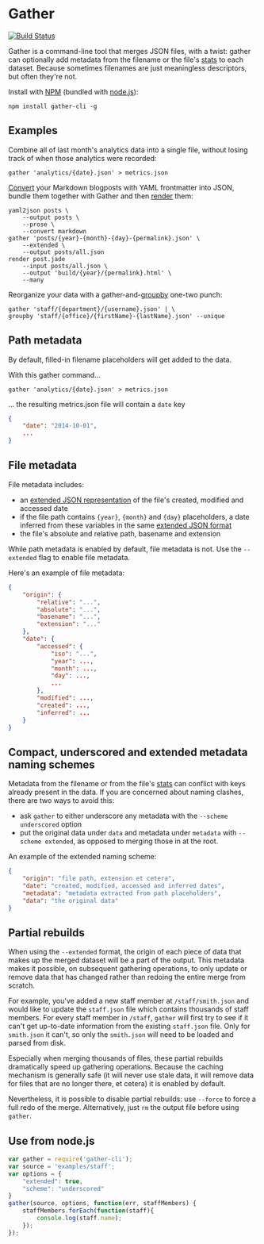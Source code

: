 # Gather

[![Build Status](https://travis-ci.org/stdbrouw/gather.svg)](https://travis-ci.org/stdbrouw/gather)

Gather is a command-line tool that merges JSON files, with a twist: gather can optionally add metadata from the filename or the file's [stats](http://nodejs.org/api/fs.html#fs_class_fs_stats) to each dataset. Because sometimes filenames are just meaningless descriptors, but often they're not.

Install with [NPM](https://www.npmjs.org/) (bundled with [node.js](http://nodejs.org/)): 

```shell
npm install gather-cli -g
```

## Examples

Combine all of last month's analytics data into a single file, without losing track of when those analytics were recorded: 

```shell
gather 'analytics/{date}.json' > metrics.json
```

[Convert](https://github.com/stdbrouw/yaml2json) your Markdown blogposts with YAML frontmatter into JSON, bundle them together with Gather and then [render](https://github.com/stdbrouw/render) them: 

```shell
yaml2json posts \
    --output posts \
    --prose \
    --convert markdown
gather 'posts/{year}-{month}-{day}-{permalink}.json' \
    --extended \
    --output posts/all.json
render post.jade
    --input posts/all.json \
    --output 'build/{year}/{permalink}.html' \
    --many
```

Reorganize your data with a gather-and-[groupby](https://github.com/stdbrouw/groupby) one-two punch:

```
gather 'staff/{department}/{username}.json' | \
groupby 'staff/{office}/{firstName}-{lastName}.json' --unique
```

## Path metadata

By default, filled-in filename placeholders will get added to the data.

With this gather command...

```shell
gather 'analytics/{date}.json' > metrics.json
```

... the resulting metrics.json file will contain a `date` key

```json
{
    "date": "2014-10-01", 
    ...
}
```

## File metadata

File metadata includes:

* an [extended JSON representation](https://github.com/stdbrouw/date-expand) of the file's created, modified and accessed date
* if the file path contains `{year}`, `{month}` and `{day}` placeholders, a date inferred from these variables in the same [extended JSON format](https://github.com/stdbrouw/date-expand)
* the file's absolute and relative path, basename and extension

While path metadata is enabled by default, file metadata is not. Use the `--extended` flag to enable file metadata.

Here's an example of file metadata: 

```json
{
    "origin": {
        "relative": "...", 
        "absolute": "...", 
        "basename": "...", 
        "extension": "..."
    }, 
    "date": {
        "accessed": {
            "iso": "...", 
            "year": ..., 
            "month": ..., 
            "day": ...,
            ...
        }, 
        "modified": ..., 
        "created": ..., 
        "inferred": ...
    }
}
```

## Compact, underscored and extended metadata naming schemes

Metadata from the filename or from the file's [stats](http://nodejs.org/api/fs.html#fs_class_fs_stats) can conflict with keys already present in the data. If you are concerned about naming clashes, there are two ways to avoid this: 

* ask `gather` to either underscore any metadata with the `--scheme underscored` option
* put the original data under `data` and metadata under `metadata` with `--scheme extended`, as opposed to merging those in at the root.

An example of the extended naming scheme: 

```json
{
    "origin": "file path, extension et cetera", 
    "date": "created, modified, accessed and inferred dates", 
    "metadata": "metadata extracted from path placeholders", 
    "data": "the original data"
}
```

## Partial rebuilds

When using the `--extended` format, the origin of each piece of data that makes up the merged dataset will be a part of the output. This metadata makes it possible, on subsequent gathering operations, to only update or remove data that has changed rather than redoing the entire merge from scratch.

For example, you've added a new staff member at `/staff/smith.json` and would like to update the `staff.json` file which contains thousands of staff members. For every staff member in `/staff`, `gather` will first try to see if it can't get up-to-date information from the existing `staff.json` file. Only for `smith.json` it can't, so only the `smith.json` will need to be loaded and parsed from disk.

Especially when merging thousands of files, these partial rebuilds dramatically speed up gathering operations. Because the caching mechanism is generally safe (it will never use stale data, it will remove data for files that are no longer there, et cetera) it is enabled by default.

Nevertheless, it is possible to disable partial rebuilds: use `--force` to force a full redo of the merge. Alternatively, just `rm` the output file before using `gather`.

## Use from node.js

```javascript
var gather = require('gather-cli');
var source = 'examples/staff';
var options = {
    "extended": true, 
    "scheme": "underscored"
}
gather(source, options, function(err, staffMembers) {
    staffMembers.forEach(function(staff){
        console.log(staff.name);
    });
});
```
